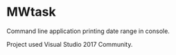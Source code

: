# MWtask
Command line application printing date range in console.

Project used Visual Studio 2017 Community.
